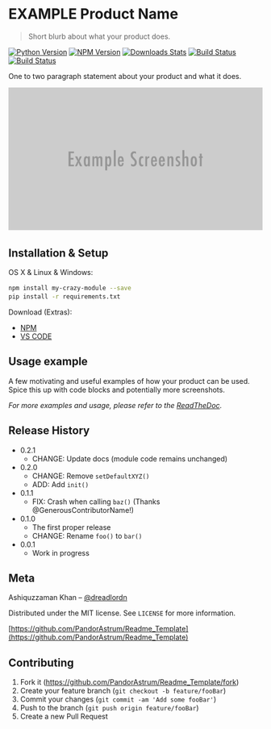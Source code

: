 # EXAMPLE Product Name 
> Short blurb about what your product does.

[![Python Version][python-image]][python-url]
[![NPM Version][npm-image]][npm-url]
[![Downloads Stats][npm-downloads]][npm-url]
[![Build Status][travis-image]][travis-url]
[![Build Status][appveyor-image]][appveyor-url]

One to two paragraph statement about your product and what it does.

![header-pic]

## Installation & Setup

OS X & Linux & Windows:

```bash
npm install my-crazy-module --save
pip install -r requirements.txt
```

Download (Extras): 
- [NPM](https://www.npmjs.com/get-npm)
- [VS CODE](https://code.visualstudio.com/)

## Usage example

A few motivating and useful examples of how your product can be used. Spice this up with code blocks and potentially more screenshots.

_For more examples and usage, please refer to the [ReadTheDoc][ReadTheDoc]._


## Release History

* 0.2.1
    * CHANGE: Update docs (module code remains unchanged)
* 0.2.0
    * CHANGE: Remove `setDefaultXYZ()`
    * ADD: Add `init()`
* 0.1.1
    * FIX: Crash when calling `baz()` (Thanks @GenerousContributorName!)
* 0.1.0
    * The first proper release
    * CHANGE: Rename `foo()` to `bar()`
* 0.0.1
    * Work in progress

## Meta

Ashiquzzaman Khan – [@dreadlordn](https://twitter.com/dreadlordn)

Distributed under the MIT license. See ``LICENSE`` for more information.

[https://github.com/PandorAstrum/Readme_Template](https://github.com/PandorAstrum/Readme_Template)

## Contributing

1. Fork it (<https://github.com/PandorAstrum/Readme_Template/fork>)
2. Create your feature branch (`git checkout -b feature/fooBar`)
3. Commit your changes (`git commit -am 'Add some fooBar'`)
4. Push to the branch (`git push origin feature/fooBar`)
5. Create a new Pull Request

<!-- Markdown link & img dfn's -->
[python-image]: https://img.shields.io/badge/Python-3.6-yellowgreen.svg?style=flat-square
[python-url]: https://www.python.org/

[npm-image]: https://img.shields.io/npm/v/datadog-metrics.svg?style=flat-square
[npm-url]: https://www.npmjs.com/
[npm-downloads]: https://img.shields.io/npm/dm/datadog-metrics.svg?style=flat-square

[travis-image]: https://travis-ci.org/PandorAstrum/_vault.svg?branch=master
[travis-url]: https://travis-ci.org/PandorAstrum/_vault

[appveyor-image]: https://ci.appveyor.com/api/projects/status/8dxrtild5jew79pq?svg=true
[appveyor-url]: https://ci.appveyor.com/project/PandorAstrum/vault

[ReadTheDoc]: https://github.com/yourname/yourproject/wiki

<!-- Header Pictures and Other media-->
[header-pic]: header.png
